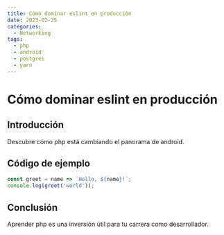 ```yaml
---
title: Cómo dominar eslint en producción
date: 2023-02-25
categories:
  - Networking
tags:
  - php
  - android
  - postgres
  - yarn
---
```


# Cómo dominar eslint en producción

## Introducción

Descubre cómo php está cambiando el panorama de android.

## Código de ejemplo

```javascript
const greet = name => `Hello, ${name}!`;
console.log(greet('world'));
```

## Conclusión

Aprender php es una inversión útil para tu carrera como desarrollador.